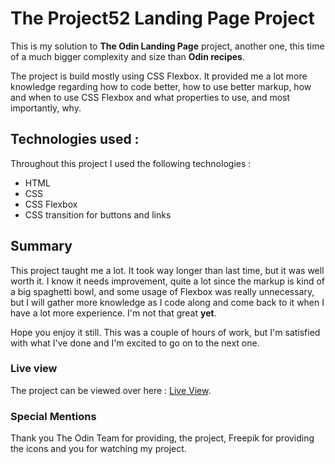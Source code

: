 # The Project52 Landing Page Project

This is my solution to **The Odin Landing Page** project, another one, this time of a much bigger complexity and size than **Odin recipes**.

The project is build mostly using CSS Flexbox. It provided me a lot more knowledge regarding how to code better, how to use better markup, how and when to use CSS Flexbox and what properties to use, and most importantly, why.

## Technologies used :

Throughout this project I used the following technologies :

-  HTML
-  CSS
-  CSS Flexbox
-  CSS transition for buttons and links

## Summary

This project taught me a lot. It took way longer than last time, but it was well worth it. I know it needs improvement, quite a lot since the markup is kind of a big spaghetti bowl, and some usage of Flexbox was really unnecessary, but I will gather more knowledge as I code along and come back to it when I have a lot more experience. I'm not that great **yet**.

Hope you enjoy it still. This was a couple of hours of work, but I'm satisfied with what I've done and I'm excited to go on to the next one.

### Live view

The project can be viewed over here : [Live View](https://matei-george.github.io/odin-landing-page).

### Special Mentions

Thank you The Odin Team for providing, the project, Freepik for providing the icons and you for watching my project.
